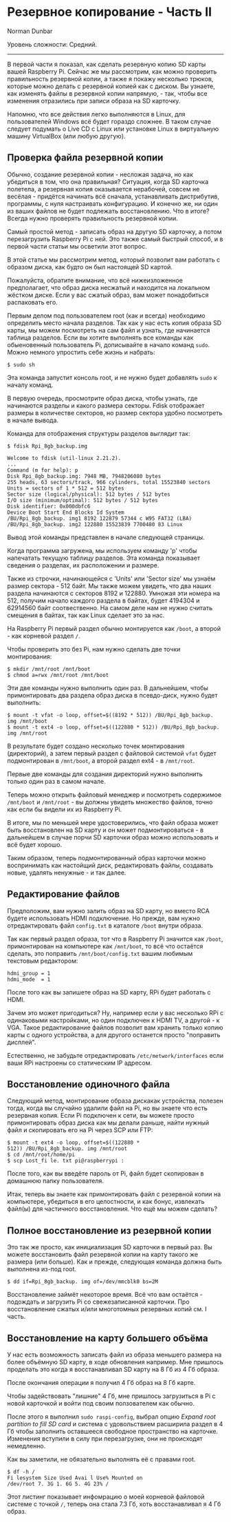 Резервное копирование - Часть II
================================

Norman Dunbar

Уровень сложности: Средний.

* * *

В первой части я показал, как сделать резервную копию SD карты вашей Raspberry Pi. Сейчас же мы рассмотрим, как можно проверить правильность резервной копии, а также я покажу несколько трюков, которые можно делать с резервной копией как с диском. Вы узнаете, как изменять файлы в резервной копии напрямую, - так, чтобы все изменения отразились при записи образа на SD карточку.

Напомню, что все действия легко выполняются в Linux, для пользователей Windows всё будет гораздо сложнее. В таком случае следует подумать о Live CD с Linux или установке Linux в виртуальную машину VirtualBox (или любую другую).

Проверка файла резервной копии
------------------------------
Обычно, создание резервной копии - несложая задача, но как убедиться в том, что она правильная? Ситуация, когда SD карточка полетела, а резервная копия оказывается нерабочей, совсем не весёлая - придётся начинать всё сначала, устанавливать дистрибутив, программы, с нуля настраивать конфигурацию. И конечно же, ни один из ваших файлов не будет подлежать восстановлению. Что в итоге? Всегда нужно проверять правильность резервной копии.

Самый простой метод - записать образ на другую SD карточку, а потом перезагрузить Raspberry Pi с ней. Это также самый быстрый способ, и в первой части статьи мы осветили этот вопрос.

В этой статье мы рассмотрим метод, который позволит вам работать с образом диска, как будто он был настоящей SD картой.

Пожалуйста, обратите внимание, что всё нижеизложенное предполагает, что образ диска несжатый и находится на локальном жёстком диске. Если у вас сжатый образ, вам может понадобиться распаковать его.

Первым делом под пользователем root (как и всегда) необходимо определить место начала разделов. Так как у нас есть копия образа SD карты, мы можем посмотреть на сам файл и узнать, где начинается таблица разделов. Если вы хотите выполнять все команды как обыеновенный пользователь Pi, дописывайте в начало команд `sudo`. Можно немного упростить себе жизнь и набрать:

    $ sudo sh

Эта команда запустит консоль root, и не нужно будет добавлять `sudo` к началу команд.

В первую очередь, просмотрите образ диска, чтобы узнать, где начинаются разделы и какого размера секторы. Fdisk отображает размеры в количестве секторов, но размер сектора удобно посмотреть в начале вывода.

Команда для отображения структуры разделов выглядит так:

    $ fdisk Rpi_8gb_backup.img

    Welcome to fdisk (util-linux 2.21.2).
    ...
    Command (m for help): p
    Disk Rpi_8gb_backup.img: 7948 MB, 7948206080 bytes
    255 heads, 63 sectors/track, 966 cylinders, total 15523840 sectors
    Units = sectors of 1 * 512 = 512 bytes
    Sector size (logical/physical): 512 bytes / 512 bytes
    I/O size (minimum/optimal): 512 bytes / 512 bytes
    Disk identifier: 0x000dbfc6
    Device Boot Start End Blocks Id System
    /BU/Rpi_8gb_backup. img1 8192 122879 57344 c W95 FAT32 (LBA)
    /BU/Rpi_8gb_backup. img2 122880 15523839 7700480 83 Linux

Вывод этой команды представлен в начале следующей страницы.

Когда программа загружена, мы используем команду 'p' чтобы напечатать текущую таблицу разделов. Эта команда показывает сведения о разделах, их расположении и размере.

Также из строчки, начинающейся с 'Units' или 'Sector size' мы узнаём размер сектора - 512 байт. Мы также можем увидеть, что два наших раздела начинаются с секторов 8192 и 122880. Умножая эти номера на 512, получим начало каждого раздела в байтах, будет 4194304 и 62914560 байт соотвественно. На самом деле нам не нужно считать смещения в байтах, так как Linux сделает это за нас.

На Raspberry Pi первый раздел обычно монтируется как `/boot`, а второй - как корневой раздел `/`.

Чтобы проверить это без Pi, нам нужно сделать две точки монтирования:

    $ mkdir /mnt/root /mnt/boot
    $ chmod a=rwx /mnt/root /mnt/boot

Эти две команды нужно выполнить один раз. В дальнейшем, чтобы примонтировать два раздела образ диска в псевдо-диск, нужно будет выполнить:

    $ mount -t vfat -o loop, offset=$((8192 * 512)) /BU/Rpi_8gb_backup. img /mnt/boot
    $ mount -t ext4 -o loop, offset=$((122880 * 512)) /BU/Rpi_8gb_backup. img /mnt/root

В результате будет создано несколько точек монтирования (директорий), а затем первый раздел с файловой системой `vfat` будет подмонтирован в `/mnt/boot`, а второй раздел ext4 - в `/mnt/root`.

Первые две команды для создания директорий нужно выполнить только один раз в самом начале.

Теперь можно открыть файловый менеджер и посмотреть содержимое `/mnt/boot` и `/mnt/root` - вы должны увидеть множество файлов, точно как если бы видели их из Raspberry Pi.

В итоге, мы по меньшей мере удостоверились, что файл образа может быть восстановлен на SD карту и он может подмонтироваться - в дальнейшем в случае порчи SD карточки образ можно использовать и всё будет хорошо.

Таким образом, теперь подмонтированный образ карточки можно воспринимать как настойщий диск, редактировать файлы, создавать новые, удалять ненужные - и так далее.

Редактирование файлов
---------------------
Предположим, вам нужно залить образ на SD карту, но вместо RCA будете использовать HDMI подключение. Но прежде, вам нужно отредактировать файл `config.txt` в каталоге `/boot` внутри образа.

Так как первый раздел образа, тот что в Raspberry Pi значится как `/boot`, примонтирован на компьютере как `/mnt/boot`, то всё что остаётся сделать, это поправить `/mnt/boot/config.txt` вашим любимым текстовым редактором:

    hdmi_group = 1
    hdmi_mode  = 1

После того как вы запишете образ на SD карту, RPi будет работать с HDMI.

Зачем это может пригодиться? Ну, например если у вас несколько RPi с одинаковыми настройками, но один подключен к HDMI TV, а другой - к VGA. Такое редактирование файлов позволит вам хранить только копию карты с одного устройства, а для другого останется просто "поправить дисплей".

Естественно, не забудьте отредактировать `/etc/metwork/interfaces` если ваши RPi настроены со статическим IP адресом.


Восстановление одиночного файла
-------------------------------
Следующий метод, монтирование образа дискакак устройства, полезен тогда, когда вы случайно удалили файл на Pi, но вы знаете что есть резервная копия. Если Pi подключен к сети, вы можете просто примонтировать образ диска как мы делали раньше, найти нужный файл и скопировать его на Pi через SCP или FTP:

    $ mount -t ext4 -o loop, offset=$((122880 *
    512)) /BU/Rpi_8gb_backup. img /mnt/root
    $ cd /mnt/root/home/pi
    $ scp Lost_fi le. txt pi@raspberrypi :

После того, как вы введёте пароль от Pi, файл будет скопирован в домашнюю папку пользователя.

Итак, теперь вы знаете как примонтировать файл с резервной копии на компьютере, убедиться в его целостности, и как бонус, извлекать файл(ы) для частичного восстановления. Что ещё мы можем сделать?

Полное восстановление из резервной копии
----------------------------------------
Это так же просто, как инициализация SD карточки в первый раз. Вы можете восстановить файл резервной копии на карту такого же размера (или больше). Как и прежде, следующая команда должна быть выполнена из-под root.

    $ dd if=Rpi_8gb_backup. img of=/dev/mmcblk0 bs=2M

Восстановление займёт некоторое время. Всё что вам остаётся - подождать и загрузить Pi со свежезаписанной карточки. Про восстановление сжатых и/или многотомных резервных копий см. I часть.

Восстановление на карту большего объёма
---------------------------------------
У нас есть возможность записать файл из образа меньшего размера на более объёмную SD карту, в ходе обновления например. Мне пришлось проделать это когда я восстанавливал SD карту на 8 Гб из 4 Гб образа.

После окончания операции я получил 4 Гб образ на 8 Гб карте.

Чтобы задействовать "лишние" 4 Гб, мне пришлось загрузиться в Pi с новой карточкой и войти под своим ползователем как обычно.

После этого я выполнил `sudo raspi-config`, выбрал опцию *Expand root partition to fill SD card* и система с удовольствием расширила раздел в 4 Гб чтобы заполнить оставшееся свободное пространство на карточке. Изменения вступили в силу при перезагрузке, они не происходят немедленно.

Как вы заметили, не обязательно выполнять её с правами root.

    $ df -h /
    Fi lesystem Size Used Avai l Use% Mounted on
    /dev/root 7. 3G 1. 6G 5. 4G 23% /

Этот листинг показывает инфомрацию о моей корневой файловой системе с точкой `/`, теперь она стала 7.3 Гб, хоть восстанавливал я 4 Гб образ.
